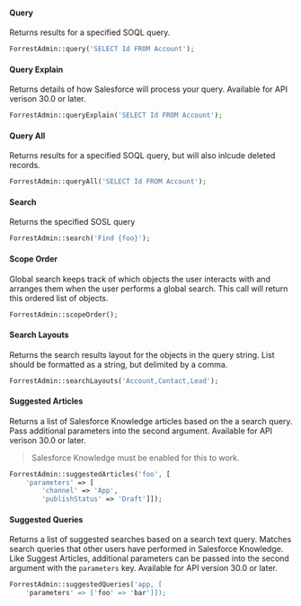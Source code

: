 #### Query
Returns results for a specified SOQL query.
```php
ForrestAdmin::query('SELECT Id FROM Account');
```

#### Query Explain
Returns details of how Salesforce will process your query. Available for API verison 30.0 or later.
```php
ForrestAdmin::queryExplain('SELECT Id FROM Account');
```

#### Query All
Returns results for a specified SOQL query, but will also inlcude deleted records.
```php
ForrestAdmin::queryAll('SELECT Id FROM Account');
```

#### Search
Returns the specified SOSL query
```php
ForrestAdmin::search('Find {foo}');
```

#### Scope Order
Global search keeps track of which objects the user interacts with and arranges them when the user performs a global search. This call will return this ordered list of objects.
```php
ForrestAdmin::scopeOrder();
```

#### Search Layouts
Returns the search results layout for the objects in the query string. List should be formatted as a string, but delimited by a comma.
```php
ForrestAdmin::searchLayouts('Account,Contact,Lead');
```

#### Suggested Articles
Returns a list of Salesforce Knowledge articles based on the a search query. Pass additional parameters into the second argument. Available for API verison 30.0 or later.

> Salesforce Knowledge must be enabled for this to work.

```php
ForrestAdmin::suggestedArticles('foo', [
    'parameters' => [
        'channel' => 'App',
        'publishStatus' => 'Draft']]);
```

#### Suggested Queries
Returns a list of suggested searches based on a search text query. Matches search queries that other users have performed in Salesforce Knowledge. Like Suggest Articles, additional parameters can be passed into the second argument with the `parameters` key. Available for API version 30.0 or later.

```php
ForrestAdmin::suggestedQueries('app, [
    'parameters' => ['foo' => 'bar']]);
```